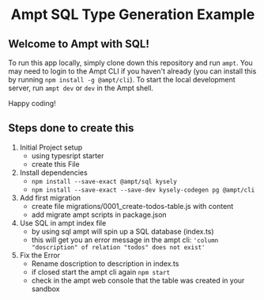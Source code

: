 <p align="center">
    <div width="100%" align="center">
        <h1>Ampt SQL Type Generation Example</h1>
    </div>
</p>

## Welcome to Ampt with SQL!

To run this app locally, simply clone down this repository and run `ampt`. You may need to login to the Ampt CLI if you haven't already (you can install this by running `npm install -g @ampt/cli`). To start the local development server, run `ampt dev` or `dev` in the Ampt shell.

Happy coding!

## Steps done to create this

1. Initial Project setup
   - using typesript starter
   - create this File
2. Install dependencies
   - `npm install --save-exact @ampt/sql kysely`
   - `npm install --save-exact --save-dev kysely-codegen pg @ampt/cli`
3. Add first migration
   - create file migrations/0001_create-todos-table.js with content
   - add migrate ampt scripts in package.json
4. Use SQL in ampt index file
   - by using sql ampt will spin up a SQL database (index.ts)
   - this will get you an error message in the ampt cli: `'column "doscription" of relation "todos" does not exist'`
5. Fix the Error
   - Rename doscription to description in index.ts
   - if closed start the ampt cli again `npm start`
   - check in the ampt web console that the table was created in your sandbox
